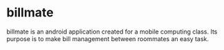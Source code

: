 billmate
========

billmate is an android application created for a mobile computing class. Its purpose is to make bill management between roommates an easy task. 
